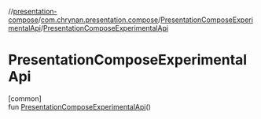 //[presentation-compose](../../../index.md)/[com.chrynan.presentation.compose](../index.md)/[PresentationComposeExperimentalApi](index.md)/[PresentationComposeExperimentalApi](-presentation-compose-experimental-api.md)

# PresentationComposeExperimentalApi

[common]\
fun [PresentationComposeExperimentalApi](-presentation-compose-experimental-api.md)()
